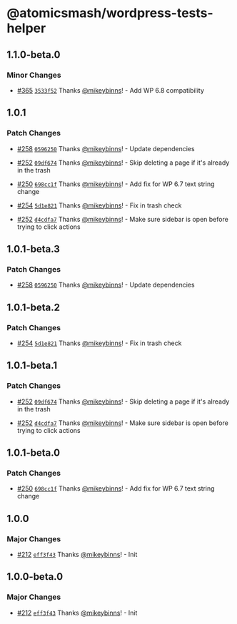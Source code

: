 # @atomicsmash/wordpress-tests-helper

## 1.1.0-beta.0

### Minor Changes

- [#365](https://github.com/AtomicSmash/packages/pull/365) [`3533f52`](https://github.com/AtomicSmash/packages/commit/3533f5251e8f464d6e858001c83395712f7b4629) Thanks [@mikeybinns](https://github.com/mikeybinns)! - Add WP 6.8 compatibility

## 1.0.1

### Patch Changes

- [#258](https://github.com/AtomicSmash/packages/pull/258) [`0596250`](https://github.com/AtomicSmash/packages/commit/05962505f7e665bb61d7c603fa5ad2fc6f937280) Thanks [@mikeybinns](https://github.com/mikeybinns)! - Update dependencies

- [#252](https://github.com/AtomicSmash/packages/pull/252) [`09df674`](https://github.com/AtomicSmash/packages/commit/09df6746974068ab1ccb1912834f6236780bf37c) Thanks [@mikeybinns](https://github.com/mikeybinns)! - Skip deleting a page if it's already in the trash

- [#250](https://github.com/AtomicSmash/packages/pull/250) [`698cc1f`](https://github.com/AtomicSmash/packages/commit/698cc1f3868b46895cd7b2d5f6f0d27e77dd3de8) Thanks [@mikeybinns](https://github.com/mikeybinns)! - Add fix for WP 6.7 text string change

- [#254](https://github.com/AtomicSmash/packages/pull/254) [`5d1e821`](https://github.com/AtomicSmash/packages/commit/5d1e8213a5f9ce872d2009a367c9bac3a6ea00ab) Thanks [@mikeybinns](https://github.com/mikeybinns)! - Fix in trash check

- [#252](https://github.com/AtomicSmash/packages/pull/252) [`d4cdfa7`](https://github.com/AtomicSmash/packages/commit/d4cdfa79668ada8b0b1828d7c5eb59f3e557b670) Thanks [@mikeybinns](https://github.com/mikeybinns)! - Make sure sidebar is open before trying to click actions

## 1.0.1-beta.3

### Patch Changes

- [#258](https://github.com/AtomicSmash/packages/pull/258) [`0596250`](https://github.com/AtomicSmash/packages/commit/05962505f7e665bb61d7c603fa5ad2fc6f937280) Thanks [@mikeybinns](https://github.com/mikeybinns)! - Update dependencies

## 1.0.1-beta.2

### Patch Changes

- [#254](https://github.com/AtomicSmash/packages/pull/254) [`5d1e821`](https://github.com/AtomicSmash/packages/commit/5d1e8213a5f9ce872d2009a367c9bac3a6ea00ab) Thanks [@mikeybinns](https://github.com/mikeybinns)! - Fix in trash check

## 1.0.1-beta.1

### Patch Changes

- [#252](https://github.com/AtomicSmash/packages/pull/252) [`09df674`](https://github.com/AtomicSmash/packages/commit/09df6746974068ab1ccb1912834f6236780bf37c) Thanks [@mikeybinns](https://github.com/mikeybinns)! - Skip deleting a page if it's already in the trash

- [#252](https://github.com/AtomicSmash/packages/pull/252) [`d4cdfa7`](https://github.com/AtomicSmash/packages/commit/d4cdfa79668ada8b0b1828d7c5eb59f3e557b670) Thanks [@mikeybinns](https://github.com/mikeybinns)! - Make sure sidebar is open before trying to click actions

## 1.0.1-beta.0

### Patch Changes

- [#250](https://github.com/AtomicSmash/packages/pull/250) [`698cc1f`](https://github.com/AtomicSmash/packages/commit/698cc1f3868b46895cd7b2d5f6f0d27e77dd3de8) Thanks [@mikeybinns](https://github.com/mikeybinns)! - Add fix for WP 6.7 text string change

## 1.0.0

### Major Changes

- [#212](https://github.com/AtomicSmash/packages/pull/212) [`eff3f43`](https://github.com/AtomicSmash/packages/commit/eff3f43075eb5d3d181f2596251a756eeac82bc9) Thanks [@mikeybinns](https://github.com/mikeybinns)! - Init

## 1.0.0-beta.0

### Major Changes

- [#212](https://github.com/AtomicSmash/packages/pull/212) [`eff3f43`](https://github.com/AtomicSmash/packages/commit/eff3f43075eb5d3d181f2596251a756eeac82bc9) Thanks [@mikeybinns](https://github.com/mikeybinns)! - Init
